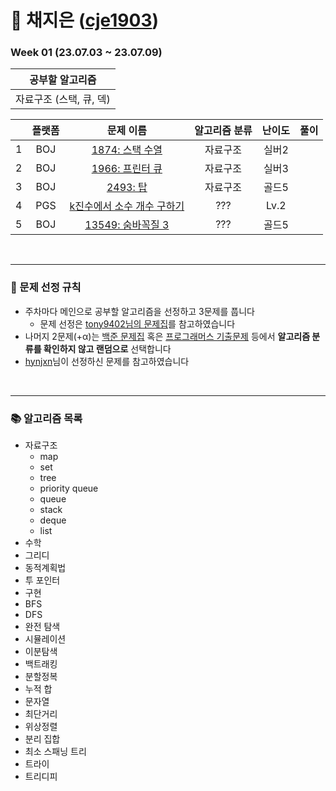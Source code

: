 # 🐩 채지은 ([cje1903](https://github.com/cje1903))

### Week 01 (23.07.03 ~ 23.07.09)

| 공부할 알고리즘 |
| :---: |
| 자료구조 (스택, 큐, 덱) |

|  | 플랫폼 | 문제 이름 | 알고리즘 분류 | 난이도 | 풀이 |
| :---: | :---: | :---: | :---: | :---: |  :---: |
| 1 | BOJ | <a href="https://www.acmicpc.net/problem/1874">1874: 스택 수열</a> | 자료구조 | 실버2 | |
| 2 | BOJ | <a href="https://www.acmicpc.net/problem/1966">1966: 프린터 큐</a> | 자료구조 | 실버3 | |
| 3 | BOJ | <a href="https://www.acmicpc.net/problem/2493">2493: 탑</a> | 자료구조 | 골드5 | |
| 4 | PGS | <a href="https://school.programmers.co.kr/learn/courses/30/lessons/92335">k진수에서 소수 개수 구하기</a> | ??? | Lv.2 | |
| 5 | BOJ | <a href="https://www.acmicpc.net/problem/13549">13549: 숨바꼭질 3</a> | ???| 골드5 | |

<br/>
<hr/>

### 📑 문제 선정 규칙
- 주차마다 메인으로 공부할 알고리즘을 선정하고 3문제를 풉니다
  <br>
    - 문제 선정은 <a href="">tony9402님의 문제집</a>를 참고하였습니다
- 나머지 2문제(+α)는 <a href="https://www.acmicpc.net/workbook/top">백준 문제집</a> 혹은 <a href="https://school.programmers.co.kr/learn/challenges?order=acceptance_desc&statuses=unsolved&levels=3%2C2&languages=python3">프로그래머스 기출문제</a> 등에서 <b>알고리즘 분류를 확인하지 않고 랜덤으로</b> 선택합니다
- [hynjxn](https://github.com/hynjxn)님이 선정하신 문제를 참고하였습니다

<br/>
<hr/>

### 📚 알고리즘 목록
- 자료구조 
    - map
    - set
    - tree
    - priority queue
    - queue
    - stack
    - deque
    - list
- 수학
- 그리디
- 동적계획법
- 투 포인터
- 구현
- BFS
- DFS
- 완전 탐색
- 시뮬레이션
- 이분탐색
- 백트래킹
- 분할정복
- 누적 합
- 문자열
- 최단거리
- 위상정렬
- 분리 집합
- 최소 스패닝 트리
- 트라이 
- 트리디피
